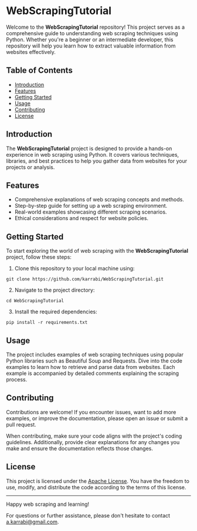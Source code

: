 # WebScrapingTutorial

Welcome to the **WebScrapingTutorial** repository! This project serves as a comprehensive guide to understanding web scraping techniques using Python. Whether you're a beginner or an intermediate developer, this repository will help you learn how to extract valuable information from websites effectively.

## Table of Contents

- [Introduction](#introduction)
- [Features](#features)
- [Getting Started](#getting-started)
- [Usage](#usage)
- [Contributing](#contributing)
- [License](#license)

## Introduction

The **WebScrapingTutorial** project is designed to provide a hands-on experience in web scraping using Python. It covers various techniques, libraries, and best practices to help you gather data from websites for your projects or analysis.

## Features

- Comprehensive explanations of web scraping concepts and methods.
- Step-by-step guide for setting up a web scraping environment.
- Real-world examples showcasing different scraping scenarios.
- Ethical considerations and respect for website policies.

## Getting Started

To start exploring the world of web scraping with the **WebScrapingTutorial** project, follow these steps:

1. Clone this repository to your local machine using:

```
git clone https://github.com/karrabi/WebScrapingTutorial.git
```


2. Navigate to the project directory:


```
cd WebScrapingTutorial
```

3. Install the required dependencies:

```
pip install -r requirements.txt
```

## Usage

The project includes examples of web scraping techniques using popular Python libraries such as Beautiful Soup and Requests. Dive into the code examples to learn how to retrieve and parse data from websites. Each example is accompanied by detailed comments explaining the scraping process.


## Contributing

Contributions are welcome! If you encounter issues, want to add more examples, or improve the documentation, please open an issue or submit a pull request.

When contributing, make sure your code aligns with the project's coding guidelines. Additionally, provide clear explanations for any changes you make and ensure the documentation reflects those changes.

## License

This project is licensed under the [Apache License](LICENSE). You have the freedom to use, modify, and distribute the code according to the terms of this license.

---

Happy web scraping and learning!

For questions or further assistance, please don't hesitate to contact [a.karrabi@gmail.com](a.karrabi@gmail.com).

